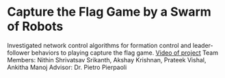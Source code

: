 # Capture the Flag Game by a Swarm of Robots
Investigated network control algorithms for formation control and leader-follower behaviors to playing capture the flag game. 
[Video of project](https://www.youtube.com/watch?v=ZAj0yj7iQ5Q)
Team Members: Nithin Shrivatsav Srikanth, Akshay Krishnan, Prateek Vishal, Ankitha Manoj
Advisor: Dr. Pietro Pierpaoli 
